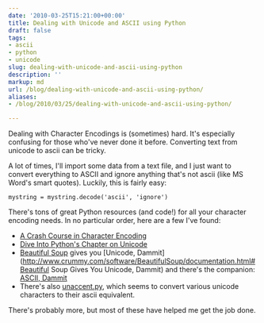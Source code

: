 ```yaml
---
date: '2010-03-25T15:21:00+00:00'
title: Dealing with Unicode and ASCII using Python
draft: false
tags:
- ascii
- python
- unicode
slug: dealing-with-unicode-and-ascii-using-python
description: ''
markup: md
url: /blog/dealing-with-unicode-and-ascii-using-python/
aliases:
- /blog/2010/03/25/dealing-with-unicode-and-ascii-using-python/

---
```


Dealing with Character Encodings is (sometimes) hard. It's especially confusing for those who've never done it before. Converting text from unicode to ascii can be tricky. 

A lot of times, I'll import some data from a text file, and I just want to convert everything to ASCII and ignore anything that's not ascii (like MS Word's smart quotes). Luckily, this is fairly easy:  



```
mystring = mystring.decode('ascii', 'ignore')
```
There's tons of great Python resources (and code!) for all your character encoding needs. In no particular order, here are a few I've found:  


* [A Crash Course in Character Encoding](http://www.pyzine.com/Issue008/Section_Articles/article_Encodings.html)
* [Dive Into Python's Chapter on Unicode](http://diveintopython.org/xml_processing/unicode.html)
* [Beautiful Soup](http://www.crummy.com/software/BeautifulSoup/) gives you [Unicode, Dammit](http://www.crummy.com/software/BeautifulSoup/documentation.html#Beautiful Soup Gives You Unicode, Dammit) and there's the companion: [ASCII, Dammit](http://www.crummy.com/cgi-bin/msm/map.cgi/ASCII,+Dammit)
* There's also [unaccent.py](http://effbot.python-hosting.com/file/stuff/sandbox/text/unaccent.py), which seems to convert various unicode characters to their ascii equivalent.

There's probably more, but most of these have helped me get the job done.

